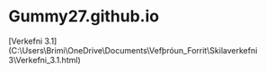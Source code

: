 # Gummy27.github.io
[Verkefni 3.1](C:\Users\Brimi\OneDrive\Documents\Vefþróun_Forrit\Skilaverkefni 3\Verkefni_3.1.html)

